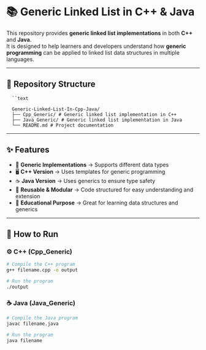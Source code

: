 # 📚 Generic Linked List in C++ & Java

This repository provides **generic linked list implementations** in both **C++** and **Java**.  
It is designed to help learners and developers understand how **generic programming** can be applied to linked list data structures in multiple languages.

---

## 📂 Repository Structure

      ``text
      
      Generic-Linked-List-In-Cpp-Java/
      ├── Cpp_Generic/ # Generic linked list implementation in C++
      ├── Java_Generic/ # Generic linked list implementation in Java
      └── README.md # Project documentation

----


## ✨ Features

- 🔹 **Generic Implementations** → Supports different data types  
- 🖥️ **C++ Version** → Uses templates for generic programming  
- ☕ **Java Version** → Uses generics to ensure type safety  
- 🎯 **Reusable & Modular** → Code structured for easy understanding and extension  
- 📘 **Educational Purpose** → Great for learning data structures and generics  

---


## 🚀 How to Run

### ⚙️ C++ (Cpp_Generic)
```bash
# Compile the C++ program
g++ filename.cpp -o output

# Run the program
./output

``````


### ☕ Java (Java_Generic)
```bash
# Compile the Java program
javac filename.java

# Run the program
java filename




